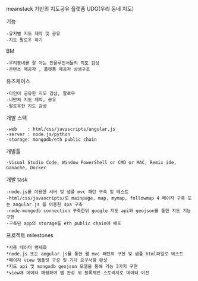 meanstack 기반의 지도공유 플랫폼 UDG(우리 동네 지도)

기능

    -유저별 지도 제작 및 공유
    -지도 팔로우 하기

BM

    -우리동네를 잘 아는 인플루언서들의 지도 감상
    -콘텐츠 제공자 , 플랫폼 제공자 상생구조

유즈케이스

    -타인이 공유한 지도 감삼, 팔로우
    -나만의 지도 제작, 공유
    -팔로우한 지도 감상

개발 스택

    -web	: html/css/javascripts/angular.js
    -server : node.js/python
    -storage: mongodb/eth public chain

개발툴

    -Visual Studio Code, Window PowerShell or CMD or MAC, Remix ide, Ganache, Docker


개발 task

    -node.js를 이용한 서버 및 샘플 mvc 패턴 구축 및 테스트
    -html/css/javascripts/로 mainpage, map, mymap, followmap 4 페이지 구축 또는 angular.js 를 이용한 spa 구축
    -node-mongodb connection 구축한뒤 google 지도 api와 geojson를 통한 지도 기능 구현
    -구축된 app의 storage를 eth public chain에 배포

프로젝트 milestones

    *사용 데이터 명세화
    *node.js 또는 angular.js를 통한 웹 mvc 패턴의 구현 및 샘플 html파일로 테스트
    *페이지 view 템플릿 구성 및 기타 요구사항 완성
    *지도 api 및 mongodb geojson 모델을 통해 기능 3가지 구현
    *view애 데이터 매핑하여 앱 완성 뒤 블록체인 스토리지로 데이터 이전














